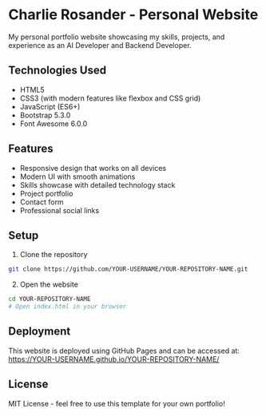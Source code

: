 # Charlie Rosander - Personal Website

My personal portfolio website showcasing my skills, projects, and experience as an AI Developer and Backend Developer.

## Technologies Used
- HTML5
- CSS3 (with modern features like flexbox and CSS grid)
- JavaScript (ES6+)
- Bootstrap 5.3.0
- Font Awesome 6.0.0

## Features
- Responsive design that works on all devices
- Modern UI with smooth animations
- Skills showcase with detailed technology stack
- Project portfolio
- Contact form
- Professional social links

## Setup
1. Clone the repository
```bash
git clone https://github.com/YOUR-USERNAME/YOUR-REPOSITORY-NAME.git
```

2. Open the website
```bash
cd YOUR-REPOSITORY-NAME
# Open index.html in your browser
```

## Deployment
This website is deployed using GitHub Pages and can be accessed at: https://YOUR-USERNAME.github.io/YOUR-REPOSITORY-NAME/

## License
MIT License - feel free to use this template for your own portfolio!
